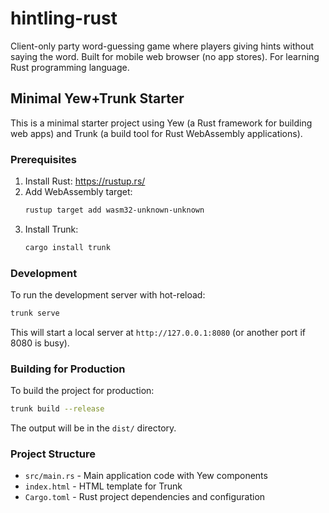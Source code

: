 # hintling-rust
Client-only party word-guessing game where players giving hints without saying the word. Built for mobile web browser (no app stores). For learning Rust programming language.

## Minimal Yew+Trunk Starter

This is a minimal starter project using Yew (a Rust framework for building web apps) and Trunk (a build tool for Rust WebAssembly applications).

### Prerequisites

1. Install Rust: https://rustup.rs/
2. Add WebAssembly target:
   ```bash
   rustup target add wasm32-unknown-unknown
   ```
3. Install Trunk:
   ```bash
   cargo install trunk
   ```

### Development

To run the development server with hot-reload:

```bash
trunk serve
```

This will start a local server at `http://127.0.0.1:8080` (or another port if 8080 is busy).

### Building for Production

To build the project for production:

```bash
trunk build --release
```

The output will be in the `dist/` directory.

### Project Structure

- `src/main.rs` - Main application code with Yew components
- `index.html` - HTML template for Trunk
- `Cargo.toml` - Rust project dependencies and configuration

